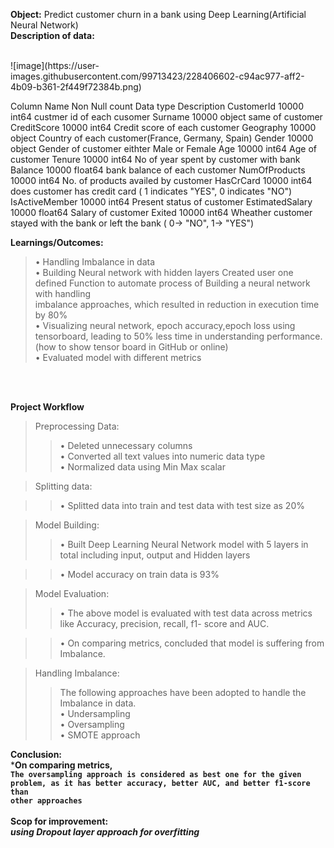 **Object:**     Predict customer churn in a bank using Deep Learning(Artificial Neural Network)<br>
**Description of data:** <br>


 <br>
![image](https://user-images.githubusercontent.com/99713423/228406602-c94ac977-aff2-4b09-b361-2f449f72384b.png) <br>

Column Name	Non Null count	Data type	Description
CustomerId	10000	int64	custmer id of each cusomer
Surname	10000	object	same of customer
CreditScore	10000	int64	Credit score of each customer
Geography	10000	object	Country of each customer(France, Germany, Spain)
Gender	10000	object	Gender of customer eithter Male or Female
Age	10000	int64	Age of customer
Tenure	10000	int64	No of year spent by customer with bank
Balance	10000	float64	bank balance of each customer
NumOfProducts	10000	int64	No. of products availed by customer
HasCrCard	10000	int64	does customer has credit card ( 1 indicates "YES", 0 indicates "NO")
IsActiveMember	10000	int64	Present status of customer 
EstimatedSalary	10000	float64	Salary of customer
Exited	10000	int64	Wheather customer stayed with the bank or left the bank ( 0-> "NO", 1-> "YES")



**Learnings/Outcomes:** <br>

>•	    Handling Imbalance in data<br>
>•	Building Neural network with hidden layers Created user one defined Function to automate process of Building a neural network with handling <br>imbalance approaches, which resulted in reduction in execution time by 80% <br>
>•	Visualizing neural network, epoch accuracy,epoch loss using tensorboard, leading to 50% less time in understanding performance.(how to show tensor board in GitHub or online)<br>
>•	Evaluated model with different metrics<br>
<br>
<br>


**Project Workflow**
</br>


>Preprocessing Data:<br>
>>•	Deleted unnecessary columns<br>
>>•	Converted all text values into numeric data type<br>
>>•	Normalized data using Min Max scalar<br>

>Splitting data:<br>

>>•	Splitted data into train and test data with test size as 20% <br>


>Model Building:<br>
>>•	Built Deep Learning Neural Network model with 5 layers in total including input, output and Hidden layers<br>
 
>>•	Model accuracy on train data is 93%<br>

>Model Evaluation:<br>
>>•	The above model is evaluated with test data across metrics like Accuracy, precision, recall, f1- score and AUC.<br>

>>•	On comparing metrics, concluded that model is suffering from Imbalance.<br>

>Handling Imbalance:<br>
>>The following approaches have been adopted to handle the Imbalance in data.<br>
>>•	Undersampling<br>
>>•	Oversampling<br>
>>•	SMOTE approach<br>



**Conclusion:**<br>
***On comparing metrics,<br>
<code>The oversampling approach is considered as best one for the given problem,
as it has better accuracy, better AUC, and better f1-score than other approaches</code><br>
<br>
**Scop for improvement:**<br>
*using Dropout layer approach for overfitting***






```python

```
